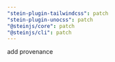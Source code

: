 ```yaml
---
"stein-plugin-tailwindcss": patch
"stein-plugin-unocss": patch
"@steinjs/core": patch
"@steinjs/cli": patch
---
```


add provenance
